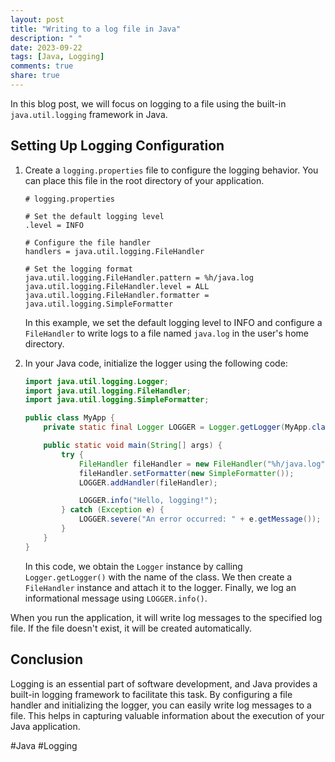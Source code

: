 ```yaml
---
layout: post
title: "Writing to a log file in Java"
description: " "
date: 2023-09-22
tags: [Java, Logging]
comments: true
share: true
---
```


In this blog post, we will focus on logging to a file using the built-in `java.util.logging` framework in Java.

## Setting Up Logging Configuration

1. Create a `logging.properties` file to configure the logging behavior. You can place this file in the root directory of your application.

   ```plaintext
   # logging.properties

   # Set the default logging level
   .level = INFO

   # Configure the file handler
   handlers = java.util.logging.FileHandler

   # Set the logging format
   java.util.logging.FileHandler.pattern = %h/java.log
   java.util.logging.FileHandler.level = ALL
   java.util.logging.FileHandler.formatter = java.util.logging.SimpleFormatter
   ```

   In this example, we set the default logging level to INFO and configure a `FileHandler` to write logs to a file named `java.log` in the user's home directory.

2. In your Java code, initialize the logger using the following code:

   ```java
   import java.util.logging.Logger;
   import java.util.logging.FileHandler;
   import java.util.logging.SimpleFormatter;

   public class MyApp {
       private static final Logger LOGGER = Logger.getLogger(MyApp.class.getName());

       public static void main(String[] args) {
           try {
               FileHandler fileHandler = new FileHandler("%h/java.log");
               fileHandler.setFormatter(new SimpleFormatter());
               LOGGER.addHandler(fileHandler);

               LOGGER.info("Hello, logging!");
           } catch (Exception e) {
               LOGGER.severe("An error occurred: " + e.getMessage());
           }
       }
   }
   ```

   In this code, we obtain the `Logger` instance by calling `Logger.getLogger()` with the name of the class. We then create a `FileHandler` instance and attach it to the logger. Finally, we log an informational message using `LOGGER.info()`.

When you run the application, it will write log messages to the specified log file. If the file doesn't exist, it will be created automatically.

## Conclusion

Logging is an essential part of software development, and Java provides a built-in logging framework to facilitate this task. By configuring a file handler and initializing the logger, you can easily write log messages to a file. This helps in capturing valuable information about the execution of your Java application.

#Java #Logging